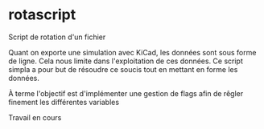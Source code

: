 # rotascript
Script de rotation d'un fichier

Quant on exporte une simulation avec KiCad, les données sont sous forme de ligne. Cela nous limite dans l'exploitation de ces données.
Ce script simpla a pour but de résoudre ce soucis tout en mettant en forme les données.

À terme l'objectif est d'implémenter une gestion de flags afin de rêgler finement les différentes variables

Travail en cours
